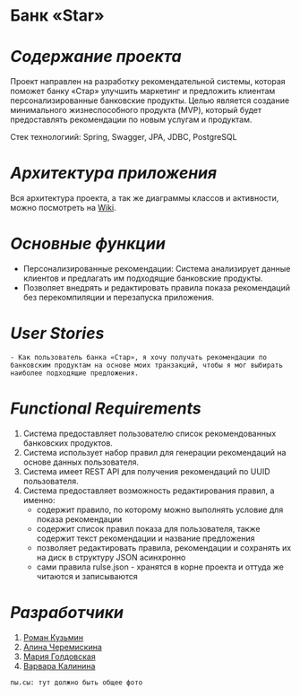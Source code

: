 # **Банк «Star»**

# _Содержание проекта_

Проект направлен на разработку рекомендательной системы, которая поможет банку «Стар» улучшить маркетинг и предложить клиентам персонализированные банковские продукты. Целью является создание минимального жизнеспособного продукта (MVP), который будет предоставлять рекомендации по новым услугам и продуктам.

Стек технологиий: Spring, Swagger, JPA, JDBC, PostgreSQL

 # _Архитектура приложения_

 Вся архитектура проекта, а так же диаграммы классов и активности, можно посмотреть на [Wiki](https://github.com/idol696/starbank/wiki).

# _Основные функции_

* Персонализированные рекомендации: Система анализирует данные клиентов и предлагать им подходящие банковские продукты.
* Позволяет внедрять и редактировать правила показа рекомендаций без перекомпиляции и перезапуска приложения.

# _User Stories_

`- Как пользователь банка «Стар», я хочу получать рекомендации по банковским продуктам на основе моих транзакций, чтобы я мог выбирать наиболее подходящие предложения.`

# _Functional Requirements_

1. Система предоставляет пользователю список рекомендованных банковских продуктов.
2. Система использует набор правил для генерации рекомендаций на основе данных пользователя.
3. Система имеет REST API для получения рекомендаций по UUID пользователя.
4. Система предоставляет возможность редактирования правил, а именно:
      * содержит правило, по которому можно выполнять условие для показа рекомендации
      * содержит список правил показа для пользователя, также содержит текст рекомендации и название предложения
      * позволяет редактировать правила, рекомендации и сохранять их на диск в структуру JSON асинхронно
      * сами правила rulse.json - хранятся в корне проекта и оттуда же читаются и записываются

 # _Разработчики_ 

 1. [Роман Кузьмин](https://github.com/idol696)
 2. [Алина Черемискина](https://github.com/linskay)
 3. [Мария Голдовская](https://github.com/goldovskaya-m)
 4. [Варвара Калинина](https://github.com/varyansan)
    
 `пы.сы: тут должно быть общее фото`

